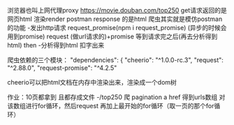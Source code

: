 浏览器也叫上网代理proxy
https://movie.douban.com/top250 get请求返回的是网页html 渲染render
postman response 的是html
爬虫其实就是模仿postman的功能
-发出http请求 request_promise(npm i request_promise)
 (异步的时候会用到promise)
 request (做url请求的)+promise 等到请求完之后(再去分析得到html)
 then
-分析得到html
 扣字出来

爬虫依赖的三个模块：
 "dependencies": {
    "cheerio": "^1.0.0-rc.3",
    "request": "^2.88.0",
    "request-promise": "^4.2.5"

cheerio可以把html文档在内存中渲染出来，渲染成一个dom树

作业：10页都拿到 且都存成文件
-/top250 爬
 pagination
 a href
 得到urls数组 对该数组进行for循环，然后request
 再加上最开始的for循环（取一页的那个for循环）

 